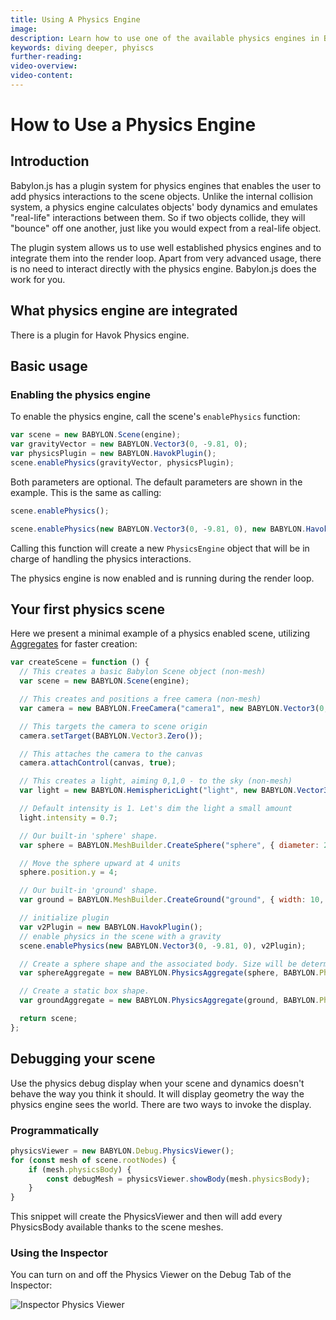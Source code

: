 ```yaml
---
title: Using A Physics Engine
image:
description: Learn how to use one of the available physics engines in Babylon.js.
keywords: diving deeper, phyiscs
further-reading:
video-overview:
video-content:
---
```


# How to Use a Physics Engine

## Introduction

Babylon.js has a plugin system for physics engines that enables the user to add physics interactions to the scene objects.
Unlike the internal collision system, a physics engine calculates objects' body dynamics and emulates "real-life" interactions between them. So if two objects collide, they will "bounce" off one another, just like you would expect from a real-life object.

The plugin system allows us to use well established physics engines and to integrate them into the render loop. Apart from very advanced usage, there is no need to interact directly with the physics engine. Babylon.js does the work for you.

## What physics engine are integrated

There is a plugin for Havok Physics engine.

## Basic usage

### Enabling the physics engine

To enable the physics engine, call the scene's `enablePhysics` function:

```javascript
var scene = new BABYLON.Scene(engine);
var gravityVector = new BABYLON.Vector3(0, -9.81, 0);
var physicsPlugin = new BABYLON.HavokPlugin();
scene.enablePhysics(gravityVector, physicsPlugin);
```

Both parameters are optional. The default parameters are shown in the example. This is the same as calling:

```javascript
scene.enablePhysics();
```

```javascript
scene.enablePhysics(new BABYLON.Vector3(0, -9.81, 0), new BABYLON.HavokPlugin());
```

Calling this function will create a new `PhysicsEngine` object that will be in charge of handling the physics interactions.

The physics engine is now enabled and is running during the render loop.

## Your first physics scene

Here we present a minimal example of a physics enabled scene, utilizing [Aggregates](/features/featuresDeepDive/physics/aggregates) for faster creation:

```javascript
var createScene = function () {
  // This creates a basic Babylon Scene object (non-mesh)
  var scene = new BABYLON.Scene(engine);

  // This creates and positions a free camera (non-mesh)
  var camera = new BABYLON.FreeCamera("camera1", new BABYLON.Vector3(0, 5, -10), scene);

  // This targets the camera to scene origin
  camera.setTarget(BABYLON.Vector3.Zero());

  // This attaches the camera to the canvas
  camera.attachControl(canvas, true);

  // This creates a light, aiming 0,1,0 - to the sky (non-mesh)
  var light = new BABYLON.HemisphericLight("light", new BABYLON.Vector3(0, 1, 0), scene);

  // Default intensity is 1. Let's dim the light a small amount
  light.intensity = 0.7;

  // Our built-in 'sphere' shape.
  var sphere = BABYLON.MeshBuilder.CreateSphere("sphere", { diameter: 2, segments: 32 }, scene);

  // Move the sphere upward at 4 units
  sphere.position.y = 4;

  // Our built-in 'ground' shape.
  var ground = BABYLON.MeshBuilder.CreateGround("ground", { width: 10, height: 10 }, scene);

  // initialize plugin
  var v2Plugin = new BABYLON.HavokPlugin();
  // enable physics in the scene with a gravity
  scene.enablePhysics(new BABYLON.Vector3(0, -9.81, 0), v2Plugin);

  // Create a sphere shape and the associated body. Size will be determined automatically.
  var sphereAggregate = new BABYLON.PhysicsAggregate(sphere, BABYLON.PhysicsShapeType.SPHERE, { mass: 1 }, scene);

  // Create a static box shape.
  var groundAggregate = new BABYLON.PhysicsAggregate(ground, BABYLON.PhysicsShapeType.BOX, { mass: 0 }, scene);

  return scene;
};
```

## Debugging your scene

Use the physics debug display when your scene and dynamics doesn't behave the way you think it should.
It will display geometry the way the physics engine sees the world.
There are two ways to invoke the display.

### Programmatically

```javascript
physicsViewer = new BABYLON.Debug.PhysicsViewer();
for (const mesh of scene.rootNodes) {
    if (mesh.physicsBody) {
        const debugMesh = physicsViewer.showBody(mesh.physicsBody);
    }
}
```

This snippet will create the PhysicsViewer and then will add every PhysicsBody available thanks to the scene meshes.

### Using the Inspector

You can turn on and off the Physics Viewer on the Debug Tab of the Inspector:

![Inspector Physics Viewer](/img/features/physics/inspector-physics-viewer.gif)
